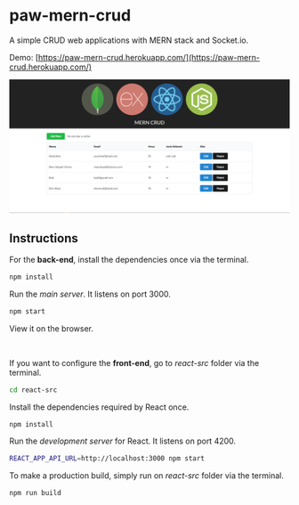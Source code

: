 # paw-mern-crud

A simple CRUD web applications with MERN stack and Socket.io.

Demo: [https://paw-mern-crud.herokuapp.com/](https://paw-mern-crud.herokuapp.com/)

![MERN CRUD Screenshot](screenshot.png)

## Instructions

For the **back-end**, install the dependencies once via the terminal.
```bash
npm install
```

Run the *main server*. It listens on port 3000.
```bash
npm start
```
View it on the browser.

<br>

If you want to configure the **front-end**, go to *react-src* folder via the terminal.

```bash
cd react-src
```

Install the dependencies required by React once.
```bash
npm install
```

Run the *development server* for React. It listens on port 4200.
```bash
REACT_APP_API_URL=http://localhost:3000 npm start
```

To make a production build, simply run on *react-src* folder via the terminal.
```bash
npm run build
```
